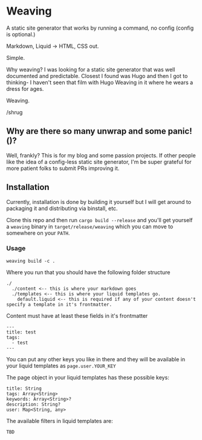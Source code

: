 # Weaving

A static site generator that works by running a command, no config (config is optional.)

Markdown, Liquid -> HTML, CSS out.

Simple.

Why weaving? I was looking for a static site generator that was well documented and predictable. Closest I found was Hugo and then I got to thinking- I haven't seen that film with Hugo Weaving in it where he wears a dress for ages.

Weaving.

/shrug

## Why are there so many unwrap and some panic!()?

Well, frankly? This is for my blog and some passion projects. If other people like the idea of a config-less static site generator, I'm be super grateful for more patient folks to submit PRs improving it.

## Installation

Currently, installation is done by building it yourself but I will get around to packaging it and distributing via binstall, etc.

Clone this repo and then run `cargo build --release` and you'll get yourself a `weaving` binary in `target/release/weaving` which you can move to somewhere on your `PATH`.

### Usage

`weaving build -c .`

Where you run that you should have the following folder structure

```
./
  ./content <-- this is where your markdown goes
  ./templates <-- this is where your liquid templates go.
    default.liquid <-- this is required if any of your content doesn't specify a template in it's frontmatter.
```

Content must have at least these fields in it's frontmatter

```
---
title: test
tags:
  - test
---
```

You can put any other keys you like in there and they will be available in your liquid templates as `page.user.YOUR_KEY`

The page object in your liquid templates has these possible keys:

```
title: String
tags: Array<String>
keywords: Array<String>?
description: String?
user: Map<String, any>
```

The available filters in liquid templates are:

```
TBD
```
